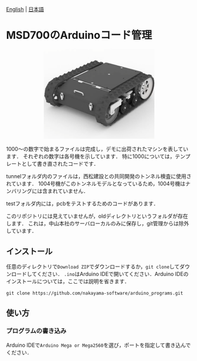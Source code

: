 [English](README.en.md) | [日本語](README.md)

# MSD700のArduinoコード管理

<div align="center">
<img src="./photo/100x.png" width="300" />
</div>

1000～の数字で始まるファイルは完成し，デモに出荷されたマシンを表しています．
それぞれの数字は各号機を示しています．
特に1000については，テンプレートとして書き直されたコードです．

tunnelフォルダ内のファイルは，西松建設との共同開発のトンネル検査に使用されています．
1004号機がこのトンネルモデルとなっているため，1004号機はナンバリングには含まれていません．

testフォルダ内には，pcbをテストするためのコードがあります．

このリポジトリには見えていませんが，oldディレクトリというフォルダが存在します．
これは，中山本社のサーバローカルのみに保存し，git管理からは除外しています．


## インストール
任意のディレクトリで`Download ZIP`でダウンロードするか，`git clone`してダウンロードしてください．
`.ino`はArduino IDEで開いてください．Arduino IDEのインストールについては，ここでは説明を省きます．
```
git clone https://github.com/nakayama-software/arduino_programs.git
```

## 使い方

### プログラムの書き込み
Arduino IDEで`Arduino Mega or Mega2560`を選び，ポートを指定して書き込んでください．
